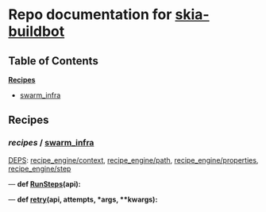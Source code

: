 <!--- AUTOGENERATED BY `./recipes.py test train` -->
# Repo documentation for [skia-buildbot]()
## Table of Contents

**[Recipes](#Recipes)**
  * [swarm_infra](#recipes-swarm_infra)
## Recipes

### *recipes* / [swarm\_infra](/infra/bots/recipes/swarm_infra.py)

[DEPS](/infra/bots/recipes/swarm_infra.py#13): [recipe\_engine/context][recipe_engine/recipe_modules/context], [recipe\_engine/path][recipe_engine/recipe_modules/path], [recipe\_engine/properties][recipe_engine/recipe_modules/properties], [recipe\_engine/step][recipe_engine/recipe_modules/step]

&mdash; **def [RunSteps](/infra/bots/recipes/swarm_infra.py#36)(api):**

&mdash; **def [retry](/infra/bots/recipes/swarm_infra.py#24)(api, attempts, \*args, \*\*kwargs):**

[recipe_engine/recipe_modules/context]: https://chromium.googlesource.com/infra/luci/recipes-py.git/+/74065d30431d49f380cba90ac7bb751df5aab235/README.recipes.md#recipe_modules-context
[recipe_engine/recipe_modules/path]: https://chromium.googlesource.com/infra/luci/recipes-py.git/+/74065d30431d49f380cba90ac7bb751df5aab235/README.recipes.md#recipe_modules-path
[recipe_engine/recipe_modules/properties]: https://chromium.googlesource.com/infra/luci/recipes-py.git/+/74065d30431d49f380cba90ac7bb751df5aab235/README.recipes.md#recipe_modules-properties
[recipe_engine/recipe_modules/step]: https://chromium.googlesource.com/infra/luci/recipes-py.git/+/74065d30431d49f380cba90ac7bb751df5aab235/README.recipes.md#recipe_modules-step

